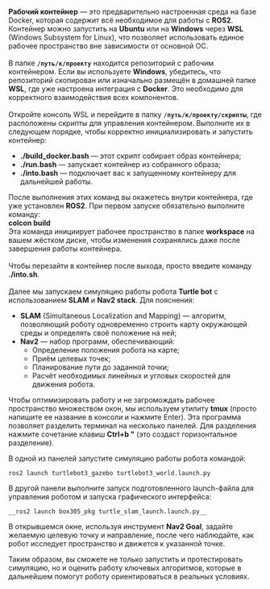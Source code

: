 __Рабочий контейнер__ — это предварительно настроенная среда на базе Docker, которая содержит всё необходимое для работы с __ROS2__. Контейнер можно запустить на __Ubuntu__ или на __Windows__ через __WSL__ (Windows Subsystem for Linux), что позволяет использовать единое рабочее пространство вне зависимости от основной ОС.<br>
<br>
В папке __<code>/путь/к/проекту</code>__ находится репозиторий с рабочим контейнером. Если вы используете __Windows__, убедитесь, что репозиторий скопирован или изначально размещён в домашней папке __WSL__, где уже настроена интеграция с __Docker__. Это необходимо для корректного взаимодействия всех компонентов.<br>
<br>
Откройте консоль WSL и перейдите в папку __<code>/путь/к/проекту/скрипты</code>__, где расположены скрипты для управления контейнером. Выполните их в следующем порядке, чтобы корректно инициализировать и запустить контейнер:<br>
- __./build_docker.bash__ — этот скрипт собирает образ контейнера;<br>
- __./run.bash__ — запускает контейнер из собранного образа;<br>
- __./into.bash__ — подключает вас к запущенному контейнеру для дальнейшей работы.<br>

После выполнения этих команд вы окажетесь внутри контейнера, где уже установлен __ROS2__. При первом запуске обязательно выполните команду:<br>
__colcon build__
<br>
Эта команда инициирует рабочее пространство в папке __workspace__ на вашем жёстком диске, чтобы изменения сохранялись даже после завершения работы контейнера.<br>
<br>
Чтобы перезайти в контейнер после выхода, просто введите команду __./into.sh__.<br>
<br>
Далее мы запускаем симуляцию работы робота __Turtle bot__ с использованием __SLAM__ и __Nav2 stack__. Для пояснения:
<br>
- __SLAM__ (Simultaneous Localization and Mapping) — алгоритм, позволяющий роботу одновременно строить карту окружающей среды и определять своё положение на ней;<br>
- __Nav2__ — набор программ, обеспечивающий: <br>
   - Определение положения робота на карте;<br>
   - Приём целевых точек;<br>
   - Планирование пути до заданной точки;<br>
   - Расчёт необходимых линейных и угловых скоростей для движения робота.<br>

Чтобы оптимизировать работу и не загромождать рабочее пространство множеством окон, мы используем утилиту __tmux__ (просто напишите ее название в консоли и нажмите Enter). Эта программа позволяет разделить терминал на несколько панелей. Для разделения нажмите сочетание клавиш __Ctrl+b "__ (это создаст горизонтальное разделение).<br>

В одной из панелей запустите симуляцию работы робота командой:<br>
```
ros2 launch turtlebot3_gazebo turtlebot3_world.launch.py
```
В другой панели выполните запуск подготовленного launch-файла для управления роботом и запуска графического интерфейса:<br>
```
__ros2 launch box305_pkg turtle_slam_launch.launch.py__
```

В открывшемся окне, используя инструмент __Nav2 Goal__, задайте желаемую целевую точку и направление, после чего наблюдайте, как робот исследует пространство и движется к указанной точке.<br>

Таким образом, вы сможете не только запустить и протестировать симуляцию, но и оценить работу ключевых алгоритмов, которые в дальнейшем помогут роботу ориентироваться в реальных условиях.
